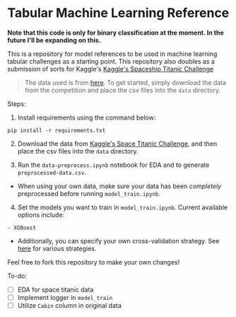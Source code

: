 # Tabular Machine Learning Reference

**Note that this code is only for binary classification at the moment. In the future I'll be expanding on this.**

This is a repository for model references to be used in machine learning tabular challenges as a starting point. This repository also doubles as a submission of sorts for Kaggle's [Kaggle's Spaceship Titanic Challenge](https://www.kaggle.com/competitions/spaceship-titanic)

> The data used is from [here](https://www.kaggle.com/competitions/spaceship-titanic). To get started, simply download the data from the competition and place the csv files into the `data` directory.

Steps:

1. Install requirements using the command below:

```
pip install -r requirements.txt
```

2. Download the data from [Kaggle's Space Titanic Challenge](), and then place the csv files into the `data` directory.

3. Run the `data-preprocess.ipynb` notebook for EDA and to generate `preprocessed-data.csv`.
- When using your own data, make sure your data has been *completely* preprocessed before running `model_train.ipynb`.

4. Set the models you want to train in `model_train.ipynb`. Current available options include:
```
- XGBoost

```
- Additionally, you can specify your own cross-validation strategy. See [here](https://scikit-learn.org/stable/modules/classes.html#module-sklearn.model_selection) for various strategies.


Feel free to fork this repository to make your own changes!

To-do:
- [ ] EDA for space titanic data
- [ ] Implement logger in `model_train`
- [ ] Utilize `Cabin` column in original data